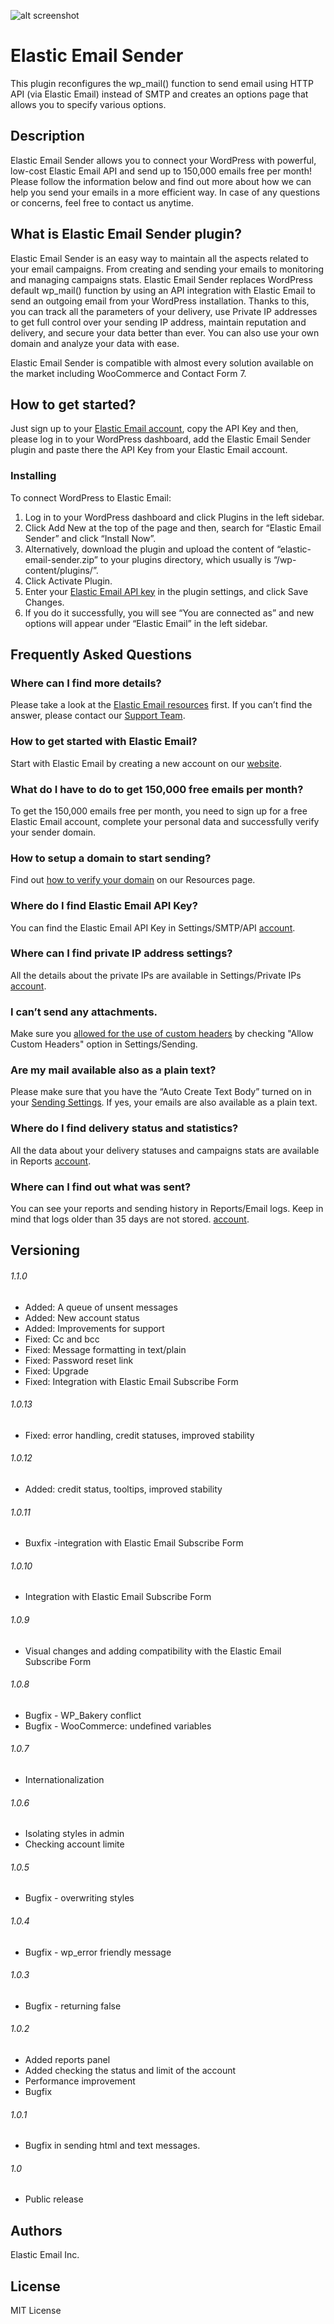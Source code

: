![alt screenshot](assets/sender_header.png)

# Elastic Email Sender

This plugin reconfigures the wp_mail() function to send email using HTTP API (via Elastic Email) instead of SMTP and creates an options page that allows you to specify various options.

## Description

Elastic Email Sender allows you to connect your WordPress with powerful, low-cost Elastic Email API and send up to 150,000 emails free per month!
Please follow the information below and find out more about how we can help you send your emails in a more efficient way.
In case of any questions or concerns, feel free to contact us anytime.

## What is Elastic Email Sender plugin?

Elastic Email Sender is an easy way to maintain all the aspects related to your email campaigns. From creating and sending your emails to monitoring and managing campaigns stats.
Elastic Email Sender replaces WordPress default wp_mail() function by using an API integration with Elastic Email to send an outgoing email from your WordPress installation.
Thanks to this, you can track all the parameters of your delivery, use Private IP addresses to get full control over your sending IP address, maintain reputation and delivery, and secure your data better than ever. You can also use your own domain and analyze your data with ease.

Elastic Email Sender is compatible with almost every solution available on the market including WooCommerce and Contact Form 7.

## How to get started?

Just sign up to your [Elastic Email account](https://elasticemail.com/account/#/settings/apiconfiguration), copy the API Key and then, please log in to your WordPress dashboard, add the Elastic Email Sender plugin and paste there the API Key from your Elastic Email account.


### Installing

To connect WordPress to Elastic Email:
1. Log in to your WordPress dashboard and click Plugins in the left sidebar.
2. Click Add New at the top of the page and then, search for “Elastic Email Sender” and click “Install Now”.
3. Alternatively, download the plugin and upload the content of “elastic-email-sender.zip” to your plugins directory, which usually is “/wp-content/plugins/”.
4. Click Activate Plugin.
5. Enter your [Elastic Email API key](https://elasticemail.com/account/#/settings/apiconfiguration) in the plugin settings, and click Save Changes.
6. If you do it successfully, you will see “You are connected as” and new options will appear under “Elastic Email” in the left sidebar.

## Frequently Asked Questions

### Where can I find more details?
Please take a look at the [Elastic Email resources](https://elasticemail.com/support/) first.
If you can’t find the answer, please contact our [Support Team](http://support.elasticemail.com/discussion/new).

### How to get started with Elastic Email?
Start with Elastic Email by creating a new account on our [website](https://elasticemail.com/).

### What do I have to do to get 150,000 free emails per month?
To get the 150,000 emails free per month, you need to sign up for a free Elastic Email account, complete your personal data and successfully verify your sender domain.

### How to setup a domain to start sending?
Find out [how to verify your domain](https://elasticemail.com/support/user-interface/settings/your-domain/) on our Resources page.

### Where do I find Elastic Email API Key?
You can find the Elastic Email API Key in Settings/SMTP/API [account](https://elasticemail.com/account/#/settings/apiconfiguration).

### Where can I find private IP address settings?
All the details about the private IPs are available in Settings/Private IPs [account](https://elasticemail.com/account/#/settings/privateips).

### I can’t send any attachments.
Make sure you [allowed for the use of custom headers](https://elasticemail.com/account/#/settings/sending) by checking "Allow Custom Headers" option in Settings/Sending.

### Are my mail available also as a plain text?
Please make sure that you have the “Auto Create Text Body” turned on in your [Sending Settings](https://elasticemail.com/account/#/settings/sending). If yes, your emails are also available as a plain text.

### Where do I find delivery status and statistics?
All the data about your delivery statuses and campaigns stats are available in Reports [account](https://elasticemail.com/account/#/reports).

### Where can I find out what was sent?
You can see your reports and sending history in Reports/Email logs. Keep in mind that logs older than 35 days are not stored. [account](https://elasticemail.com/account/#/reports/emails).

## Versioning

###### 1.1.0
* Added: A queue of unsent messages
* Added: New account status
* Added: Improvements for support
* Fixed: Cc and bcc
* Fixed: Message formatting in text/plain
* Fixed: Password reset link
* Fixed: Upgrade
* Fixed: Integration with Elastic Email Subscribe Form

###### 1.0.13
* Fixed: error handling, credit statuses, improved stability

###### 1.0.12
* Added: credit status, tooltips, improved stability

###### 1.0.11
* Buxfix -integration with Elastic Email Subscribe Form

###### 1.0.10
* Integration with Elastic Email Subscribe Form

###### 1.0.9
* Visual changes and adding compatibility with the Elastic Email Subscribe Form

###### 1.0.8
* Bugfix - WP_Bakery conflict
* Bugfix - WooCommerce: undefined variables

###### 1.0.7
* Internationalization

###### 1.0.6
* Isolating styles in admin
* Checking account limite

###### 1.0.5
* Bugfix - overwriting styles

###### 1.0.4
* Bugfix - wp_error friendly message

###### 1.0.3
* Bugfix - returning false

###### 1.0.2
* Added reports panel
* Added checking the status and limit of the account
* Performance improvement
* Bugfix

###### 1.0.1
* Bugfix in sending html and text messages.

###### 1.0
* Public release

## Authors
Elastic Email Inc.

## License
MIT License
